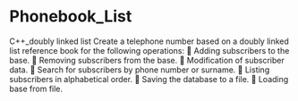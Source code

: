 # Phonebook_List
C++_doubly linked list
Create a telephone number based on a doubly linked list
reference book for the following operations:
 Adding subscribers to the base.
 Removing subscribers from the base.
 Modification of subscriber data.
 Search for subscribers by phone number or surname.
 Listing subscribers in alphabetical order.
 Saving the database to a file.
 Loading base from file.

